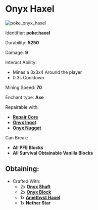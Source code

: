 # Onyx Haxel

![poke\_onyx\_haxel](https://github.com/ItsMePok/PFE/assets/136857747/7455cbaa-9d81-40de-a9aa-d0d5f3a8f9dd)

Identifier: **poke:haxel**

Durability: **5250**

Damage: **9**

Interact Ability:

* Mines a 3x3x4 Around the player
* 0.3s Cooldown

Mining Speed: **70**

Enchant type: **Axe**

Repairable with:

* [**Repair Core**](https://pfewiki.gitbook.io/home/items/cores/repair-core)
* [**Onyx Ingot**](https://pfewiki.gitbook.io/home/items/ingots/onyx-ingot)
* [**Onyx Nugget**](https://github.com/ItsMePok/PFE/wiki/Onyx-Nugget)

Can Break:

* **All PFE Blocks**
* **All Survival Obtainable Vanilla Blocks**

## Obtaining:

* Crafted With:
  * 2x [**Onyx Shaft**](https://github.com/ItsMePok/PFE/wiki/Onyx-Shaft)
  * 2x [**Onyx Block**](https://github.com/ItsMePok/PFE/wiki/Onyx-Block)
  * 1x [**Amethyst Haxel**](https://github.com/ItsMePok/PFE/wiki/Amethyst-Haxel)
  * 1x **Nether Star**
